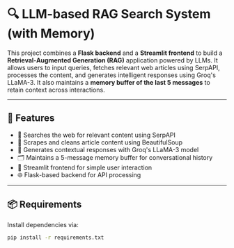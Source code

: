 # 🔍 LLM-based RAG Search System (with Memory)

This project combines a **Flask backend** and a **Streamlit frontend** to build a **Retrieval-Augmented Generation (RAG)** application powered by LLMs. It allows users to input queries, fetches relevant web articles using SerpAPI, processes the content, and generates intelligent responses using Groq's LLaMA-3. It also maintains a **memory buffer of the last 5 messages** to retain context across interactions.

---

## 🚀 Features

- 🔎 Searches the web for relevant content using SerpAPI  
- 📄 Scrapes and cleans article content using BeautifulSoup  
- 🧠 Generates contextual responses with Groq's LLaMA-3 model  
- 🗂️ Maintains a 5-message memory buffer for conversational history  
- 🧪 Streamlit frontend for simple user interaction  
- 🌐 Flask-based backend for API processing

---

## 📦 Requirements

Install dependencies via:

```bash
pip install -r requirements.txt
